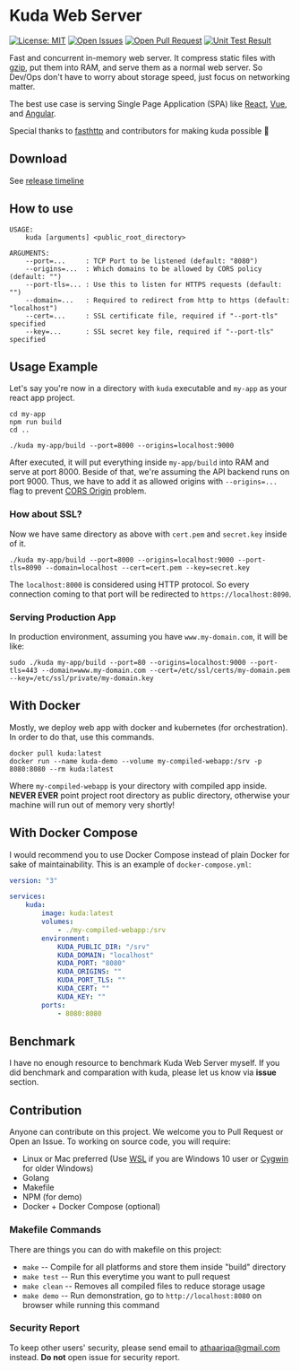 # Kuda Web Server

[![License: MIT](https://img.shields.io/badge/License-MIT-yellow.svg)](https://opensource.org/licenses/MIT)
[![Open Issues](https://img.shields.io/github/issues-raw/Thor-x86/kuda)](https://github.com/Thor-x86/kuda/issues)
[![Open Pull Request](https://img.shields.io/github/issues-pr-raw/Thor-x86/kuda)](https://github.com/Thor-x86/kuda/pulls)
[![Unit Test Result](https://img.shields.io/travis/Thor-x86/kuda)](https://travis-ci.org/Thor-x86/kuda)


Fast and concurrent in-memory web server. It compress static files with [gzip](https://en.wikipedia.org/wiki/Gzip), put them into RAM, and serve them as a normal web server. So Dev/Ops don't have to worry about storage speed, just focus on networking matter.

The best use case is serving Single Page Application (SPA) like [React](https://reactjs.org/), [Vue](https://vuejs.org/), and [Angular](https://angular.io/).

Special thanks to [fasthttp](https://github.com/valyala/fasthttp) and contributors for making kuda possible 🤘

## Download

See [release timeline](https://github.com/Thor-x86/kuda/releases)

## How to use

```
USAGE:
    kuda [arguments] <public_root_directory>

ARGUMENTS:
    --port=...     : TCP Port to be listened (default: "8080")
    --origins=...  : Which domains to be allowed by CORS policy (default: "")
    --port-tls=... : Use this to listen for HTTPS requests (default: "")
    --domain=...   : Required to redirect from http to https (default: "localhost")
    --cert=...     : SSL certificate file, required if "--port-tls" specified
    --key=...      : SSL secret key file, required if "--port-tls" specified
```

## Usage Example

Let's say you're now in a directory with `kuda` executable and `my-app` as your react app project.

```
cd my-app
npm run build
cd ..

./kuda my-app/build --port=8000 --origins=localhost:9000
```

After executed, it will put everything inside `my-app/build` into RAM and serve at port 8000. Beside of that, we're assuming the API backend runs on port 9000. Thus, we have to add it as allowed origins with `--origins=...` flag to prevent [CORS Origin](https://developer.mozilla.org/en-US/docs/Web/HTTP/CORS) problem.

### How about SSL?

Now we have same directory as above with `cert.pem` and `secret.key` inside of it.

```
./kuda my-app/build --port=8000 --origins=localhost:9000 --port-tls=8090 --domain=localhost --cert=cert.pem --key=secret.key
```

The `localhost:8000` is considered using HTTP protocol. So every connection coming to that port will be redirected to `https://localhost:8090`.


### Serving Production App

In production environment, assuming you have `www.my-domain.com`, it will be like:

```
sudo ./kuda my-app/build --port=80 --origins=localhost:9000 --port-tls=443 --domain=www.my-domain.com --cert=/etc/ssl/certs/my-domain.pem --key=/etc/ssl/private/my-domain.key
```

## With Docker

Mostly, we deploy web app with docker and kubernetes (for orchestration). In order to do that, use this commands.

```
docker pull kuda:latest
docker run --name kuda-demo --volume my-compiled-webapp:/srv -p 8080:8080 --rm kuda:latest
```

Where `my-compiled-webapp` is your directory with compiled app inside. **NEVER EVER** point project root directory as public directory, otherwise your machine will run out of memory very shortly!

## With Docker Compose

I would recommend you to use Docker Compose instead of plain Docker for sake of maintainability. This is an example of `docker-compose.yml`:

```yml
version: "3"

services:
    kuda:
        image: kuda:latest
        volumes:
            - ./my-compiled-webapp:/srv
        environment:
            KUDA_PUBLIC_DIR: "/srv"
            KUDA_DOMAIN: "localhost"
            KUDA_PORT: "8080"
            KUDA_ORIGINS: ""
            KUDA_PORT_TLS: ""
            KUDA_CERT: ""
            KUDA_KEY: ""
        ports:
            - 8080:8080
```

## Benchmark

I have no enough resource to benchmark Kuda Web Server myself. If you did benchmark and comparation with kuda, please let us know via **issue** section.

## Contribution

Anyone can contribute on this project. We welcome you to Pull Request or Open an Issue. To working on source code, you will require:
- Linux or Mac preferred (Use [WSL](https://docs.microsoft.com/en-us/windows/wsl/install-win10) if you are Windows 10 user or [Cygwin](https://www.cygwin.com/) for older Windows)
- Golang
- Makefile
- NPM (for demo)
- Docker + Docker Compose (optional)

### Makefile Commands

There are things you can do with makefile on this project:
- `make`       -- Compile for all platforms and store them inside "build" directory
- `make test`  -- Run this everytime you want to pull request
- `make clean` -- Removes all compiled files to reduce storage usage
- `make demo`  -- Run demonstration, go to `http://localhost:8080` on browser while running this command

### Security Report

To keep other users' security, please send email to [athaariqa@gmail.com](mailto://athaariqa@gmail.com) instead. **Do not** open issue for security report.
